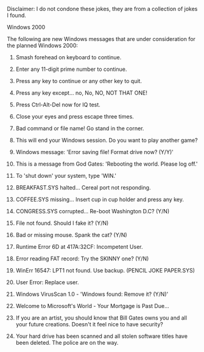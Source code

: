 Disclaimer: I do not condone these jokes, they are from a collection of jokes I found.

Windows 2000

The following are new Windows messages that are under 
 consideration for the planned Windows 2000: 
 
 1. Smash forehead on keyboard to continue. 
 
 2. Enter any 11-digit prime number to continue. 
 
 3. Press any key to continue or any other key to quit. 
 
 4. Press any key except... no, No, NO, NOT THAT ONE! 
 
 5. Press Ctrl-Alt-Del now for IQ test. 
 
 6. Close your eyes and press escape three times. 
 
 7. Bad command or file name! Go stand in the corner. 
 
 8. This will end your Windows session. Do you want to play another game?
 
 9. Windows message: 'Error saving file! Format drive now? (Y/Y)' 
 
 10. This is a message from God Gates: 'Rebooting the world. Please log off.' 
 
 11. To 'shut down' your system, type 'WIN.' 
 
 12. BREAKFAST.SYS halted... Cereal port not responding. 
 
 13. COFFEE.SYS missing... Insert cup in cup holder and press any key. 
 
 14. CONGRESS.SYS corrupted... Re-boot Washington D.C? (Y/N) 
 
 15. File not found. Should I fake it? (Y/N) 
 
 16. Bad or missing mouse. Spank the cat? (Y/N) 
 
 17. Runtime Error 6D at 417A:32CF: Incompetent User. 
 
 18. Error reading FAT record: Try the SKINNY one? (Y/N) 
 
 19. WinErr 16547: LPT1 not found. Use backup. (PENCIL JOKE PAPER.SYS) 
 
 20. User Error: Replace user. 
 
 21. Windows VirusScan 1.0 - 'Windows found: Remove it? (Y/N)' 
 
 22. Welcome to Microsoft's World - Your Mortgage is Past Due... 
 
 23. If you are an artist, you should know that Bill Gates owns you and
 all your future creations. Doesn't it feel nice to have security? 
 
 24. Your hard drive has been scanned and all stolen software titles
 have been deleted. The police are on the way.


